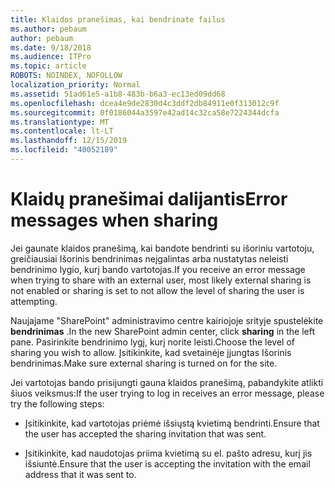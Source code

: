 ```yaml
---
title: Klaidos pranešimas, kai bendrinate failus
ms.author: pebaum
author: pebaum
ms.date: 9/18/2018
ms.audience: ITPro
ms.topic: article
ROBOTS: NOINDEX, NOFOLLOW
localization_priority: Normal
ms.assetid: 51ad61e5-a1b8-483b-b6a3-ec13ed09dd68
ms.openlocfilehash: dcea4e9de2830d4c3ddf2db84911e0f313012c9f
ms.sourcegitcommit: 0f0186044a3597e42ad14c32ca58e7224344dcfa
ms.translationtype: MT
ms.contentlocale: lt-LT
ms.lasthandoff: 12/15/2019
ms.locfileid: "40052189"
---
```

# <a name="error-messages-when-sharing"></a><span data-ttu-id="a6293-102">Klaidų pranešimai dalijantis</span><span class="sxs-lookup"><span data-stu-id="a6293-102">Error messages when sharing</span></span>

<span data-ttu-id="a6293-103">Jei gaunate klaidos pranešimą, kai bandote bendrinti su išoriniu vartotoju, greičiausiai Išorinis bendrinimas neįgalintas arba nustatytas neleisti bendrinimo lygio, kurį bando vartotojas.</span><span class="sxs-lookup"><span data-stu-id="a6293-103">If you receive an error message when trying to share with an external user, most likely external sharing is not enabled or sharing is set to not allow the level of sharing the user is attempting.</span></span>
  
<span data-ttu-id="a6293-104">Naujajame "SharePoint" administravimo centre kairiojoje srityje spustelėkite **bendrinimas** .</span><span class="sxs-lookup"><span data-stu-id="a6293-104">In the  new SharePoint admin center, click **sharing** in the left pane.</span></span> <span data-ttu-id="a6293-105">Pasirinkite bendrinimo lygį, kurį norite leisti.</span><span class="sxs-lookup"><span data-stu-id="a6293-105">Choose the level of sharing you wish to allow.</span></span> <span data-ttu-id="a6293-106">Įsitikinkite, kad svetainėje įjungtas Išorinis bendrinimas.</span><span class="sxs-lookup"><span data-stu-id="a6293-106">Make sure external sharing is turned on for the site.</span></span> 
  
<span data-ttu-id="a6293-107">Jei vartotojas bando prisijungti gauna klaidos pranešimą, pabandykite atlikti šiuos veiksmus:</span><span class="sxs-lookup"><span data-stu-id="a6293-107">If the user trying to log in receives an error message, please try the following steps:</span></span>
  
- <span data-ttu-id="a6293-108">Įsitikinkite, kad vartotojas priėmė išsiųstą kvietimą bendrinti.</span><span class="sxs-lookup"><span data-stu-id="a6293-108">Ensure that the user has accepted the sharing invitation that was sent.</span></span>
    
- <span data-ttu-id="a6293-109">Įsitikinkite, kad naudotojas priima kvietimą su el. pašto adresu, kurį jis išsiuntė.</span><span class="sxs-lookup"><span data-stu-id="a6293-109">Ensure that the user is accepting the invitation with the email address that it was sent to.</span></span>
    

